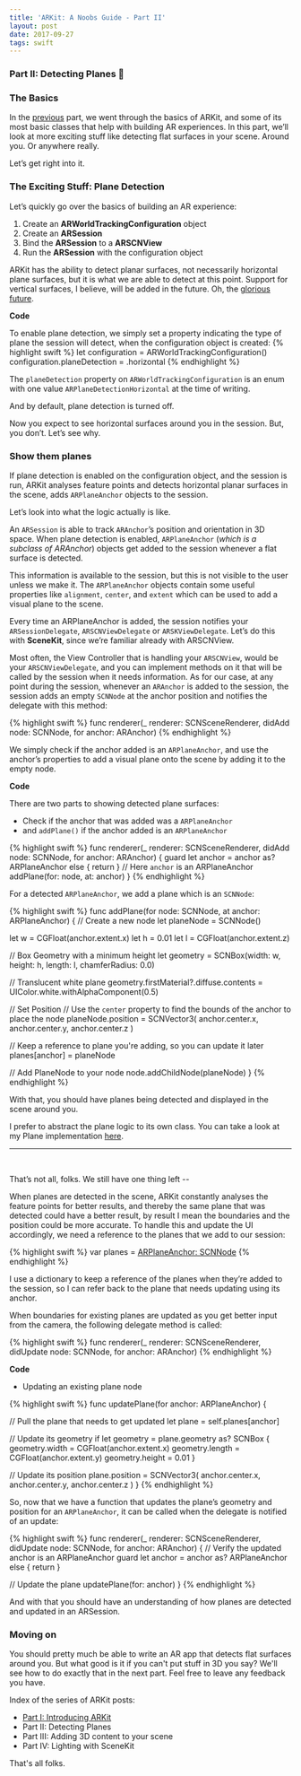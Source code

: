 ```yaml
---
title: 'ARKit: A Noobs Guide - Part II'
layout: post
date: 2017-09-27
tags: swift
---
```

### Part II: Detecting Planes 🛫

### The Basics

In the [previous](../posts/arkit-a-noobs-guide-part-one) part, we went through the basics of ARKit, and some of its most basic classes that help with building AR experiences. In this part, we’ll look at more exciting stuff like detecting flat surfaces in your scene. Around you. Or anywhere really.

Let’s get right into it.

### The Exciting Stuff: Plane Detection

Let’s quickly go over the basics of building an AR experience:
1. Create an **ARWorldTrackingConfiguration** object
2. Create an **ARSession** 
3. Bind the **ARSession** to a **ARSCNView**
4. Run the **ARSession** with the configuration object

ARKit has the ability to detect planar surfaces, not necessarily horizontal plane surfaces, but it is what we are able to detect at this point. Support for vertical surfaces, I believe, will be added in the future. Oh, the [glorious future](http://magicleap.com).

**Code**

To enable plane detection, we simply set a property indicating the type of plane the session will detect, when the configuration object is created:
{% highlight swift %}
let configuration = ARWorldTrackingConfiguration()
configuration.planeDetection = .horizontal
{% endhighlight %}

The `planeDetection` property on `ARWorldTrackingConfiguration` is an enum with one value `ARPlaneDetectionHorizontal`  at the time of writing. 

And by default, plane detection is turned off.

Now you expect to see horizontal surfaces around you in the session. But, you don’t. Let’s see why.

### Show them planes

If plane detection is enabled on the configuration object, and the session is run, ARKit analyses feature points and detects horizontal planar surfaces in the scene, adds `ARPlaneAnchor` objects to the session.

Let’s look into what the logic actually is like. 

An `ARSession` is able to track `ARAnchor`’s position and orientation in 3D space. When plane detection is enabled, `ARPlaneAnchor` (_which is a subclass of ARAnchor_) objects get added to the session whenever a flat surface is detected.

This information is available to the session, but this is not visible to the user unless we make it. The `ARPlaneAnchor` objects contain some useful properties like `alignment`, `center`, and `extent` which can be used to add a visual plane to the scene. 

Every time an ARPlaneAnchor is added, the session notifies your `ARSessionDelegate`, `ARSCNViewDelegate` or `ARSKViewDelegate`. Let’s do this with **SceneKit**, since we’re familiar already with ARSCNView. 

Most often, the View Controller that is handling your `ARSCNView`, would be your `ARSCNViewDelegate`, and you can implement methods on it that will be called by the session when it needs information. 
As for our case, at any point during the session, whenever an `ARAnchor` is added to the session, the session adds an empty `SCNNode` at the anchor position and notifies the delegate with this method:

{% highlight swift %}
func renderer(_ renderer: SCNSceneRenderer, didAdd node: SCNNode, for anchor: ARAnchor)
{% endhighlight %}

We simply check if the anchor added is an `ARPlaneAnchor`, and use the anchor’s properties to add a visual plane onto the scene by adding it to the empty node.

**Code**

There are two parts to showing detected plane surfaces:
- Check if the anchor that was added was a `ARPlaneAnchor` 
- and `addPlane()` if the anchor added is an `ARPlaneAnchor`
	
{% highlight swift %}
func renderer(_ renderer: SCNSceneRenderer, didAdd node: SCNNode, for anchor: ARAnchor) {
	guard let anchor = anchor as? ARPlaneAnchor else { return }
	// Here `anchor` is an ARPlaneAnchor
	addPlane(for: node, at: anchor)
}
{% endhighlight %}

For a detected `ARPlaneAnchor`, we add a plane which is an `SCNNode`:

{% highlight swift %}
func addPlane(for node: SCNNode, at anchor: ARPlaneAnchor) {
  // Create a new node
  let planeNode = SCNNode()

  let w = CGFloat(anchor.extent.x)
  let h = 0.01
  let l = CGFloat(anchor.extent.z)

  // Box Geometry with a minimum height
  let geometry   = SCNBox(width: w, height: h, length: l, chamferRadius: 0.0)   
 
  // Translucent white plane
  geometry.firstMaterial?.diffuse.contents = UIColor.white.withAlphaComponent(0.5)
 
  // Set Position
  // Use the `center` property to find the bounds of the anchor to place the node
  planeNode.position = SCNVector3(
    anchor.center.x,
    anchor.center.y,
    anchor.center.z
  )
 
  // Keep a reference to plane you're adding, so you can update it later
  planes[anchor] = planeNode
 
  // Add PlaneNode to your node
  node.addChildNode(planeNode)
 }
{% endhighlight %}

With that, you should have planes being detected and displayed in the scene around you.

I prefer to abstract the plane logic to its own class. You can take a look at my Plane implementation [here](https://gist.github.com/arvindravi/4a938f38455299c39ec1e482ff3f7f71). 

----
<br>

That’s not all, folks. We still have one thing left --

When planes are detected in the scene, ARKit constantly analyses the feature points for better results, and thereby the same plane that was detected could have a better result, by result I mean the boundaries and the position could be more accurate. To handle this and update the UI accordingly, we need a reference to the planes that we add to our session:

{% highlight swift %}
var planes = [ARPlaneAnchor: SCNNode]()
{% endhighlight %}

I use a dictionary to keep a reference of the planes when they’re added to the session, so I can refer back to the plane that needs updating using its anchor.

When boundaries for existing planes are updated as you get better input from the camera, the following delegate method is called:

{% highlight swift %}
func renderer(_ renderer: SCNSceneRenderer, didUpdate node: SCNNode, for anchor: ARAnchor)
{% endhighlight %}

**Code**

- Updating an existing plane node

{% highlight swift %}
func updatePlane(for anchor: ARPlaneAnchor) {

  // Pull the plane that needs to get updated 
  let plane = self.planes[anchor]

  // Update its geometry
  if let geometry = plane.geometry as? SCNBox {
    geometry.width  = CGFloat(anchor.extent.x)
    geometry.length = CGFloat(anchor.extent.y)
    geometry.height = 0.01
  }

  // Update its position
  plane.position = SCNVector3(
    anchor.center.x,
    anchor.center.y,
    anchor.center.z
  )
}
{% endhighlight %}

So, now that we have a function that updates the plane’s geometry and position for an `ARPlaneAnchor`, it can be called when the delegate is notified of an update:

{% highlight swift %}
func renderer(_ renderer: SCNSceneRenderer, didUpdate node: SCNNode, for anchor: ARAnchor) {
  // Verify the updated anchor is an ARPlaneAnchor
  guard let anchor = anchor as? ARPlaneAnchor else { return }

  //  Update the plane
  updatePlane(for: anchor)
}
{% endhighlight %}

And with that you should have an understanding of how planes are detected and updated in an ARSession. 


### Moving on

You should pretty much be able to write an AR app that detects flat surfaces around you. But what good is it if you can't put stuff in 3D you say? We'll see how to do exactly that in the next part. Feel free to leave any feedback you have.

Index of the series of ARKit posts:
- [Part I: Introducing ARKit](../posts/arkit-a-noobs-guide-part-one)
- Part II: Detecting Planes
- Part III: Adding 3D content to your scene
- Part IV: Lighting with SceneKit

That's all folks.

